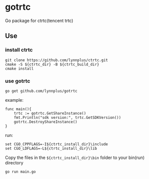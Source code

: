 # gotrtc
Go package for ctrtc(tencent trtc)

## Use

### install ctrtc

```
git clone https://github.com/lynnplus/ctrtc.git
cmake -S ${ctrtc_dir} -B ${ctrtc_build_dir}
cmake install
```

### use gotrtc
`go get github.com/lynnplus/gotrtc`

example:

```
func main(){
    trtc := gotrtc.GetShareInstance()
    fmt.Println("sdk version:", trtc.GetSDKVersion())
    gotrtc.DestroyShareInstance()
}

```

run:
```
set CGO_CPPFLAGS=-I${ctrtc_install_dir}\include
set CGO_LDFLAGS=-L${ctrtc_install_dir}\lib
```

Copy the files in the `${ctrtc_install_dir}\bin` folder to your bin(run) directory

`go run main.go`
